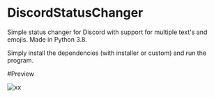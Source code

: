 # DiscordStatusChanger
Simple status changer for Discord with support for multiple text's and emojis. Made in Python 3.8.

Simply install the dependencies (with installer or custom) and run the program.

#Preview

![xx](https://user-images.githubusercontent.com/74628243/115158931-ac1ec600-a05e-11eb-8f48-dd12bf5ef933.png)

